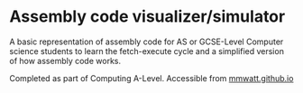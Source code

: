 # Assembly code visualizer/simulator

A basic representation of assembly code for AS or GCSE-Level Computer science students to learn the fetch-execute cycle and a simplified version of how assembly code works.

Completed as part of Computing A-Level. Accessible from [mmwatt.github.io](mmwatt.github.io)
